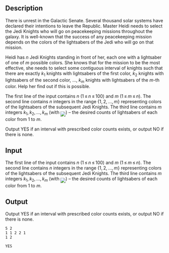 ## Description

<div><p>There is unrest in the Galactic Senate. Several thousand solar systems have declared their intentions to leave the Republic. Master Heidi needs to select the Jedi Knights who will go on peacekeeping missions throughout the galaxy. It is well-known that the success of any peacekeeping mission depends on the colors of the lightsabers of the Jedi who will go on that mission. </p><p>Heidi has <span class="tex-span"><i>n</i></span> Jedi Knights standing in front of her, each one with a lightsaber of one of <span class="tex-span"><i>m</i></span> possible colors. She knows that for the mission to be the most effective, she needs to select some contiguous interval of knights such that there are exactly <span class="tex-span"><i>k</i><sub class="lower-index">1</sub></span> knights with lightsabers of the first color, <span class="tex-span"><i>k</i><sub class="lower-index">2</sub></span> knights with lightsabers of the second color, <span class="tex-span">...</span>, <span class="tex-span"><i>k</i><sub class="lower-index"><i>m</i></sub></span> knights with lightsabers of the <span class="tex-span"><i>m</i></span>-th color. Help her find out if this is possible.</p></div><div class="input-specification"><p>The first line of the input contains <span class="tex-span"><i>n</i></span> (<span class="tex-span">1 ≤ <i>n</i> ≤ 100</span>) and <span class="tex-span"><i>m</i></span> (<span class="tex-span">1 ≤ <i>m</i> ≤ <i>n</i></span>). The second line contains <span class="tex-span"><i>n</i></span> integers in the range <span class="tex-span">{1, 2, ..., <i>m</i>}</span> representing colors of the lightsabers of the subsequent Jedi Knights. The third line contains <span class="tex-span"><i>m</i></span> integers <span class="tex-span"><i>k</i><sub class="lower-index">1</sub>, <i>k</i><sub class="lower-index">2</sub>, ..., <i>k</i><sub class="lower-index"><i>m</i></sub></span> (with <img align="middle" class="tex-formula" src="file://vzi4jkLC.png" style="max-width: 100.0%;max-height: 100.0%;">) – the desired counts of lightsabers of each color from <span class="tex-span">1</span> to <span class="tex-span"><i>m</i></span>.</p></div><div class="output-specification"><p>Output <span class="tex-font-style-tt">YES</span> if an interval with prescribed color counts exists, or output <span class="tex-font-style-tt">NO</span> if there is none.</p></div>

## Input

<p>The first line of the input contains <span class="tex-span"><i>n</i></span> (<span class="tex-span">1 ≤ <i>n</i> ≤ 100</span>) and <span class="tex-span"><i>m</i></span> (<span class="tex-span">1 ≤ <i>m</i> ≤ <i>n</i></span>). The second line contains <span class="tex-span"><i>n</i></span> integers in the range <span class="tex-span">{1, 2, ..., <i>m</i>}</span> representing colors of the lightsabers of the subsequent Jedi Knights. The third line contains <span class="tex-span"><i>m</i></span> integers <span class="tex-span"><i>k</i><sub class="lower-index">1</sub>, <i>k</i><sub class="lower-index">2</sub>, ..., <i>k</i><sub class="lower-index"><i>m</i></sub></span> (with <img align="middle" class="tex-formula" src="file://vzi4jkLC.png" style="max-width: 100.0%;max-height: 100.0%;">) – the desired counts of lightsabers of each color from <span class="tex-span">1</span> to <span class="tex-span"><i>m</i></span>.</p>

## Output

<p>Output <span class="tex-font-style-tt">YES</span> if an interval with prescribed color counts exists, or output <span class="tex-font-style-tt">NO</span> if there is none.</p>





```input1
5 2
1 1 2 2 1
1 2

```




```output1
YES

```


